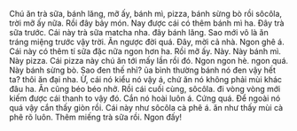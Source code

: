 Chú ăn trà sữa, bánh lăng, mỡ ấy, bánh mì, pizza, bánh sừng bò rồi sôcôla, trời mỡ ấy nữa. Rồi đây bảy món. Nay được cái có thêm bánh mì ha. Đây trà sữa trước. Cái này trà sữa matcha nha. đây bánh lăng. Sao mới vô là ăn tráng miệng trước vậy trời. Ăn ngược đời quá. Đây, mời cả nhà. Ngon ghê á. Cái này có thêm tí sữa đặc nữa ngon hơn ha. Rồi mỡ ấy. Này. Này bánh mì. Này pizza. Cái pizza này chú ăn tới mấy lần rồi đó. Ngon ngon hè. ngon quá. Này bánh sừng bò. Sao đen thế nhỉ? ủa bình thường bánh nó đen vậy hết ta? thôi ăn đại nha. Ừ, cái nó kiểu nó vậy á, chứ ăn nó không phải mùi khác đâu ha. Ăn cũng béo béo nhở. Rồi cái cuối cùng, sôcôla. đi vòng vòng mới kiếm được cái thanh to vậy đó. Cắn nó hoài luôn á. Cứng quá. Để ngoài nó quá vậy cắn thấy giòn rồi. Cái này như sôcôla cà phê á. ăn như thấy mùi cà phê rõ luôn. Thêm miếng trà sữa rồi. Ngon đấy!